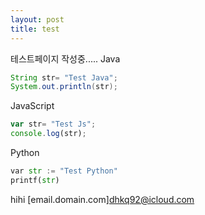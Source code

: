 ```yaml
---
layout: post
title: test
---
```


테스트페이지 작성중.....
Java
```java
String str= "Test Java";
System.out.println(str);
```
JavaScript
```javascript
var str= "Test Js";
console.log(str);
```
Python
```python
var str := "Test Python"
printf(str)
```

hihi
[email.domain.com]dhkq92@icloud.com
